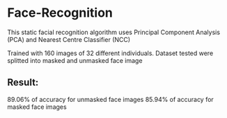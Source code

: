 # Face-Recognition
This static facial recognition algorithm uses Principal Component Analysis (PCA) and Nearest Centre Classifier (NCC)

Trained with 160 images of 32 different individuals. Dataset tested were splitted into masked and unmasked face image

## **Result:**
89.06% of accuracy for unmasked face images
85.94% of accuracy for masked face images
